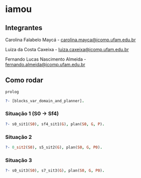 # iamou

## Integrantes

Carolina Falabelo Maycá - <carolina.mayca@icomp.ufam.edu.br>

Luiza da Costa Caxeixa - <luiza.caxeixa@icomp.ufam.edu.br>

Fernando Lucas Nascimento Almeida - <fernando.almeida@icomp.ufam.edu.br>

## Como rodar

```bash
prolog
```

```prolog
?- [blocks_var_domain_and_planner].
```

### Situação 1 (S0 -> Sf4)

```prolog
?- s0_sit1(S0), sf4_sit1(G), plan(S0, G, P).
```

### Situação 2

```prolog
?- 0_sit2(S0), s5_sit2(G), plan(S0, G, P0).
```

### Situação 3

```prolog
?- s0_sit3(S0), s7_sit3(G), plan(S0, G, P0).
```
